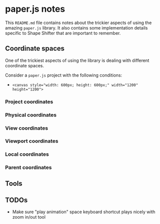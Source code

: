 # paper.js notes

This `README.md` file contains notes about the trickier aspects of using the amazing `paper.js` library.
It also contains some implementation details specific to Shape Shifter that are important to remember.

## Coordinate spaces

One of the trickiest aspects of using the library is dealing with different coordinate spaces.

Consider a `paper.js` project with the following conditions:

* `<canvas style="width: 600px; height: 600px;" width="1200" height="1200">`

### Project coordinates

### Physical coordinates

### View coordinates

### Viewport coordinates

### Local coordinates

### Parent coordinates

## Tools

## TODOs

* Make sure "play animation" space keyboard shortcut plays nicely with zoom in/out tool
